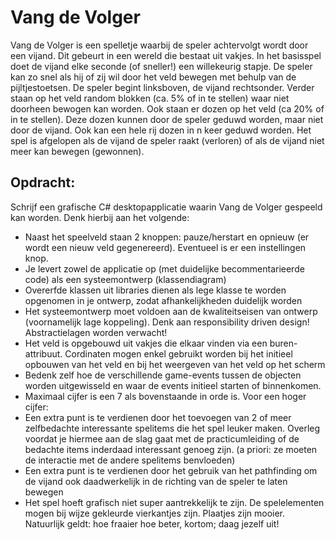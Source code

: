 # Vang de Volger
Vang de Volger is een spelletje waarbij de speler achtervolgt wordt door een vijand. Dit gebeurt in een wereld die bestaat uit vakjes. In het basisspel doet de vijand elke seconde (of sneller!) een willekeurig stapje. De speler kan zo snel als hij of zij wil door het veld bewegen met behulp van de pijltjestoetsen.  De speler begint linksboven, de vijand rechtsonder.
Verder staan op het veld random blokken (ca. 5% of in te stellen) waar niet doorheen bewogen kan worden. Ook staan er dozen op het veld (ca 20% of in te stellen). Deze dozen kunnen door de speler geduwd worden, maar niet door de vijand. Ook kan een hele rij dozen in n keer geduwd worden.
Het spel is afgelopen als de vijand de speler raakt (verloren) of als de vijand niet meer kan bewegen (gewonnen).

## Opdracht:
Schrijf een grafische C# desktopapplicatie waarin Vang de Volger gespeeld kan worden. Denk hierbij aan het volgende:
* Naast het speelveld staan 2 knoppen: pauze/herstart en opnieuw (er wordt een nieuw veld gegenereerd). Eventueel is er een instellingen knop.
* Je levert zowel de applicatie op (met duidelijke becommentarieerde code) als een systeemontwerp (klassendiagram)
* Overerfde klassen uit libraries dienen als lege klasse te worden opgenomen in je ontwerp, zodat afhankelijkheden duidelijk worden
* Het systeemontwerp moet voldoen aan de kwaliteitseisen van ontwerp (voornamelijk lage koppeling). Denk aan responsibility driven design! Abstractielagen worden verwacht!
* Het veld is opgebouwd uit vakjes die elkaar vinden via een buren-attribuut. Cordinaten mogen enkel gebruikt worden bij het initieel opbouwen van het veld en bij het weergeven van het veld op het scherm
* Bedenk zelf hoe de verschillende game-events tussen de objecten worden uitgewisseld en waar de events initieel starten of binnenkomen.
* Maximaal cijfer is een 7 als bovenstaande in orde is. Voor een hoger cijfer:
* Een extra punt is te verdienen door het toevoegen van 2 of meer zelfbedachte interessante spelitems die het spel leuker maken. Overleg voordat je hiermee aan de slag gaat met de practicumleiding of de bedachte items inderdaad interessant genoeg zijn. (a priori: ze moeten de interactie met de andere spelitems benvloeden)
* Een extra punt is te verdienen door het gebruik van het pathfinding om de vijand ook daadwerkelijk in de richting van de speler te laten bewegen
* Het spel hoeft grafisch niet super aantrekkelijk te zijn. De spelelementen mogen bij wijze gekleurde vierkantjes zijn. Plaatjes zijn mooier. Natuurlijk geldt: hoe fraaier hoe beter, kortom; daag jezelf uit!

